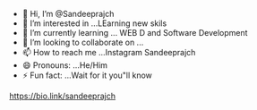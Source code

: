 - 👋 Hi, I’m @Sandeeprajch
- 👀 I’m interested in ...LEarning new skils
- 🌱 I’m currently learning ... WEB D and Software Development 
- 💞️ I’m looking to collaborate on ...
- 📫 How to reach me ...Instagram Sandeeprajch
- 😄 Pronouns: ...He/Him
- ⚡ Fun fact: ...Wait for it you"ll know

<!---
Sandeeprajch/Sandeeprajch is a ✨ special ✨ repository because its `README.md` (this file) appears on your GitHub profile.
You can click the Preview link to take a look at your changes.
--->
https://bio.link/sandeeprajch
